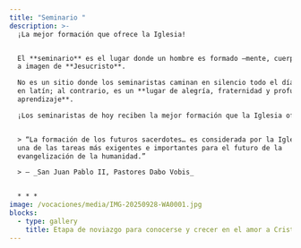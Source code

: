 ```yaml
---
title: "Seminario "
description: >-
  ¡La mejor formación que ofrece la Iglesia!


  El **seminario** es el lugar donde un hombre es formado —mente, cuerpo y alma—
  a imagen de **Jesucristo**.  

  No es un sitio donde los seminaristas caminan en silencio todo el día cantando
  en latín; al contrario, es un **lugar de alegría, fraternidad y profundo
  aprendizaje**.  

  ¡Los seminaristas de hoy reciben la mejor formación que la Iglesia ofrece!


  > “La formación de los futuros sacerdotes… es considerada por la Iglesia como
  una de las tareas más exigentes e importantes para el futuro de la
  evangelización de la humanidad.”  

  > — _San Juan Pablo II, Pastores Dabo Vobis_


  * * *
image: /vocaciones/media/IMG-20250928-WA0001.jpg
blocks:
  - type: gallery
    title: Etapa de noviazgo para conocerse y crecer en el amor a Cristo
---
```


